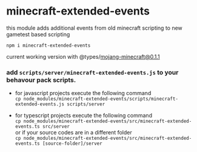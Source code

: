 minecraft-extended-events
========================

this module adds additional events from old minecraft scripting to new gametest based scripting

`npm i minecraft-extended-events`

current working version with @types/mojang-minecraft@0.1.1

### add `scripts/server/minecraft-extended-events.js` to your behavour pack scripts.

* for javascript projects execute the following command\
`cp node_modules/minecraft-extended-events/scripts/minecraft-extended-events.js scripts/server`


* for typescript projects execute the following command\
`cp node_modules/minecraft-extended-events/src/minecraft-extended-events.ts src/server`\
or if your source codes are in a different folder\
`cp node_modules/minecraft-extended-events/src/minecraft-extended-events.ts [source-folder]/server`
